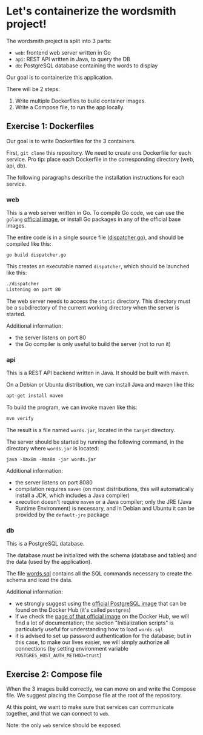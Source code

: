# Let's containerize the wordsmith project!


The wordsmith project is split into 3 parts:

- `web`: frontend web server written in Go
- `api`: REST API written in Java, to query the DB
- `db`: PostgreSQL database containing the words to display

Our goal is to containerize this application.

There will be 2 steps:

1. Write multiple Dockerfiles to build container images.
2. Write a Compose file, to run the app locally.


## Exercise 1: Dockerfiles

Our goal is to write Dockerfiles for the 3 containers.

First, `git clone` this repository. We need to create one
Dockerfile for each service. Pro tip: place each Dockerfile
in the corresponding directory (web, api, db).

The following paragraphs describe the installation instructions
for each service.


### web

This is a web server written in Go. To compile Go code, we can
use the `golang` [official image](https://hub.docker.com/_/golang), or install Go packages in
any of the official base images.

The entire code is in a single
source file ([dispatcher.go](web/dispatcher.go)), and should be compiled like this:

```
go build dispatcher.go
```

This creates an executable named `dispatcher`, which should be
launched like this:

```bash
./dispatcher
Listening on port 80
```

The web server needs to access the `static` directory. This directory
must be a subdirectory of the current working directory when the server is started.

Additional information:

- the server listens on port 80
- the Go compiler is only useful to build the server (not to run it)


### api

This is a REST API backend written in Java. It should be built with maven.

On a Debian or Ubuntu distribution, we can install Java and maven like this:

```bash
apt-get install maven
```

To build the program, we can invoke maven like this:

```bash
mvn verify
```

The result is a file named `words.jar`, located in the `target` directory.

The server should be started by running the following command,
in the directory where `words.jar` is located:

```
java -Xmx8m -Xms8m -jar words.jar
```

Additional information:

- the server listens on port 8080
- compilation requires `maven` (on most distributions, this will automatically install a JDK, which includes a Java compiler)
- execution doesn't require `maven` or a Java compiler; only the JRE (Java Runtime Environment) is necessary, and in Debian and Ubuntu it can be provided by the `default-jre` package


### db

This is a PostgreSQL database.

The database must be initialized with the schema (database and tables)
and the data (used by the application).

The file [words.sql](db/words.sql) contains all the SQL commands necessary to create
the schema and load the data.

Additional information:

- we strongly suggest using the [official PostgreSQL image](https://hub.docker.com/_/postgres) that can
  be found on the Docker Hub (it's called `postgres`)
- if we check the [page of that official image](https://hub.docker.com/_/postgres) on the Docker Hub, we
  will find a lot of documentation; the section "Initialization scripts" is particularly useful for understanding how to load `words.sql`
- it is advised to set up password authentication for the database; but in this case, to make our lives easier, we will simply authorize all connections (by setting environment variable `POSTGRES_HOST_AUTH_METHOD=trust`)

## Exercise 2: Compose file

When the 3 images build correctly, we can move on and write the Compose
file. We suggest placing the Compose file at the root of the repository.

At this point, we want to make sure that services can communicate
together, and that we can connect to `web`.

Note: the only `web` service should be exposed.
